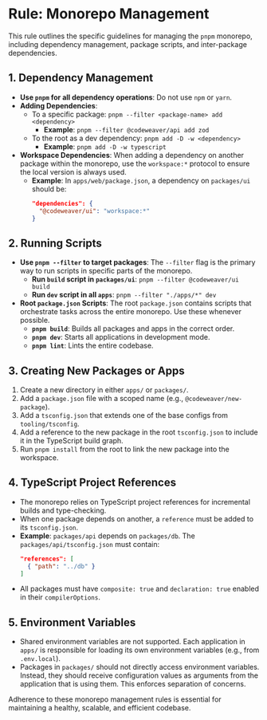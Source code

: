 # Rule: Monorepo Management

This rule outlines the specific guidelines for managing the `pnpm` monorepo, including dependency management, package scripts, and inter-package dependencies.

## 1. Dependency Management

- **Use `pnpm` for all dependency operations**: Do not use `npm` or `yarn`.
- **Adding Dependencies**:
  - To a specific package: `pnpm --filter <package-name> add <dependency>`
    - **Example**: `pnpm --filter @codeweaver/api add zod`
  - To the root as a dev dependency: `pnpm add -D -w <dependency>`
    - **Example**: `pnpm add -D -w typescript`
- **Workspace Dependencies**: When adding a dependency on another package within the monorepo, use the `workspace:*` protocol to ensure the local version is always used.
  - **Example**: In `apps/web/package.json`, a dependency on `packages/ui` should be:
    ```json
    "dependencies": {
      "@codeweaver/ui": "workspace:*"
    }
    ```

## 2. Running Scripts

- **Use `pnpm --filter` to target packages**: The `--filter` flag is the primary way to run scripts in specific parts of the monorepo.
  - **Run `build` script in `packages/ui`**: `pnpm --filter @codeweaver/ui build`
  - **Run `dev` script in all `apps`**: `pnpm --filter "./apps/*" dev`
- **Root `package.json` Scripts**: The root `package.json` contains scripts that orchestrate tasks across the entire monorepo. Use these whenever possible.
  - **`pnpm build`**: Builds all packages and apps in the correct order.
  - **`pnpm dev`**: Starts all applications in development mode.
  - **`pnpm lint`**: Lints the entire codebase.

## 3. Creating New Packages or Apps

1.  Create a new directory in either `apps/` or `packages/`.
2.  Add a `package.json` file with a scoped name (e.g., `@codeweaver/new-package`).
3.  Add a `tsconfig.json` that extends one of the base configs from `tooling/tsconfig`.
4.  Add a reference to the new package in the root `tsconfig.json` to include it in the TypeScript build graph.
5.  Run `pnpm install` from the root to link the new package into the workspace.

## 4. TypeScript Project References

- The monorepo relies on TypeScript project references for incremental builds and type-checking.
- When one package depends on another, a `reference` must be added to its `tsconfig.json`.
- **Example**: `packages/api` depends on `packages/db`. The `packages/api/tsconfig.json` must contain:
  ```json
  "references": [
    { "path": "../db" }
  ]
  ```
- All packages must have `composite: true` and `declaration: true` enabled in their `compilerOptions`.

## 5. Environment Variables
- Shared environment variables are not supported. Each application in `apps/` is responsible for loading its own environment variables (e.g., from `.env.local`).
- Packages in `packages/` should not directly access environment variables. Instead, they should receive configuration values as arguments from the application that is using them. This enforces separation of concerns.

Adherence to these monorepo management rules is essential for maintaining a healthy, scalable, and efficient codebase. 
